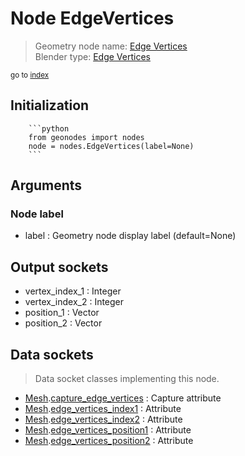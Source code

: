 
# Node EdgeVertices

> Geometry node name: [Edge Vertices](https://docs.blender.org/manual/en/latest/modeling/geometry_nodes/mesh/edge_vertices.html)<br>
  Blender type: [Edge Vertices](https://docs.blender.org/api/current/bpy.types.GeometryNodeInputMeshEdgeVertices.html)
  
<sub>go to [index](/docs/index.md)</sub>

Initialization
--------------
        
        ```python
        from geonodes import nodes
        node = nodes.EdgeVertices(label=None)
        ```



## Arguments


### Node label

- label : Geometry node display label (default=None)

## Output sockets

- vertex_index_1 : Integer
- vertex_index_2 : Integer
- position_1 : Vector
- position_2 : Vector

## Data sockets

> Data socket classes implementing this node.
  
  
- [Mesh](/docs/sockets/Mesh.md).[capture_edge_vertices](/docs/sockets/Mesh.md#capture_edge_vertices) : Capture attribute
- [Mesh](/docs/sockets/Mesh.md).[edge_vertices_index1](/docs/sockets/Mesh.md#edge_vertices_index1) : Attribute
- [Mesh](/docs/sockets/Mesh.md).[edge_vertices_index2](/docs/sockets/Mesh.md#edge_vertices_index2) : Attribute
- [Mesh](/docs/sockets/Mesh.md).[edge_vertices_position1](/docs/sockets/Mesh.md#edge_vertices_position1) : Attribute
- [Mesh](/docs/sockets/Mesh.md).[edge_vertices_position2](/docs/sockets/Mesh.md#edge_vertices_position2) : Attribute
  
